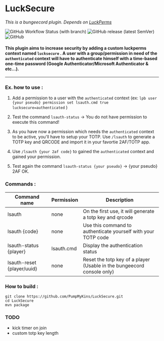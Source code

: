# LuckSecure
*This is a bungeecord plugin. Depends on [LuckPerms](https://github.com/LuckPerms/LuckPerms)*

![GitHub Workflow Status (with branch)](https://img.shields.io/github/actions/workflow/status/PumpMyKins/LuckSecure/maven.yml?branch=main)
![GitHub release (latest SemVer)](https://img.shields.io/github/v/release/PumpMyKins/LuckSecure)
![GitHub](https://img.shields.io/github/license/PumpMyKins/LuckSecure)

#### This plugin aims to increase security by adding a custom luckperms context named `lucksecure` . A user with a group/permission in need of the `authenticated` context will have to authenticate himself with a time-based one-time password (Google Authenticator/Microsoft Authenticator & etc...).

---

### Ex. how to use :


1. Add a permission to a user with the `authenticated` context (ex: `lpb user {your pseudo} permission set lsauth.cmd true lucksecure=authenticated` )

2. Test the command `lsauth-status` -> You do not have permission to execute this command!

3. As you have now a permission which needs the `authenticated` context to be active, you'll have to setup your TOTP. Use `/lsauth` to generate a TOTP key and QRCODE and import it in your favortie 2AF/TOTP app.

4. Use `/lsauth {your 2af code}` to gained the `authenticated` context and gained your permission. 

5. Test again the command `lsauth-status {your pseudo}` -> {your pseudo} 2AF OK.

### Commands :

Command name | Permission | Description
--- | --- | ---
lsauth | none | On the first use, it will generate a totp key and qrcode
lsauth {code} | none | Use this command to authenticate yourself with your TOTP code
lsauth-status {player} | lsauth.cmd | Display the authentication status
lsauth-reset {player/uuid} | none | Reset the totp key of a player (Usable in the bungeecord console only)


### How to build :
```
git clone https://github.com/PumpMyKins/LuckSecure.git
cd LuckSecure
mvn package
```

### TODO
- kick timer on join
- custom totp key length
